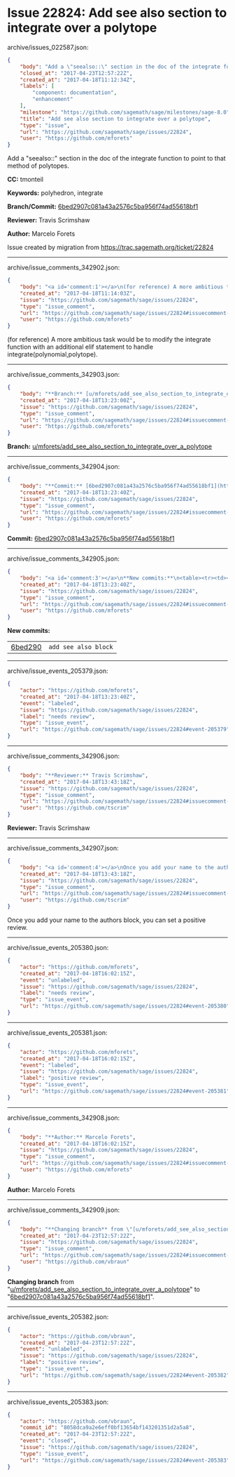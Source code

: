# Issue 22824: Add see also section to integrate over a polytope

archive/issues_022587.json:
```json
{
    "body": "Add a \"seealso::\" section in the doc of the integrate function to point to that method of polytopes. \n\n**CC:**  tmonteil\n\n**Keywords:** polyhedron, integrate\n\n**Branch/Commit:** [6bed2907c081a43a2576c5ba956f74ad55618bf1](https://github.com/sagemath/sagetrac-mirror/commit/6bed2907c081a43a2576c5ba956f74ad55618bf1)\n\n**Reviewer:** Travis Scrimshaw\n\n**Author:** Marcelo Forets\n\nIssue created by migration from https://trac.sagemath.org/ticket/22824\n\n",
    "closed_at": "2017-04-23T12:57:22Z",
    "created_at": "2017-04-18T11:12:34Z",
    "labels": [
        "component: documentation",
        "enhancement"
    ],
    "milestone": "https://github.com/sagemath/sage/milestones/sage-8.0",
    "title": "Add see also section to integrate over a polytope",
    "type": "issue",
    "url": "https://github.com/sagemath/sage/issues/22824",
    "user": "https://github.com/mforets"
}
```
Add a "seealso::" section in the doc of the integrate function to point to that method of polytopes. 

**CC:**  tmonteil

**Keywords:** polyhedron, integrate

**Branch/Commit:** [6bed2907c081a43a2576c5ba956f74ad55618bf1](https://github.com/sagemath/sagetrac-mirror/commit/6bed2907c081a43a2576c5ba956f74ad55618bf1)

**Reviewer:** Travis Scrimshaw

**Author:** Marcelo Forets

Issue created by migration from https://trac.sagemath.org/ticket/22824





---

archive/issue_comments_342902.json:
```json
{
    "body": "<a id='comment:1'></a>\n(for reference) A more ambitious task would be to modify the integrate function with an additional elif statement to handle integrate(polynomial,polytope).",
    "created_at": "2017-04-18T11:14:03Z",
    "issue": "https://github.com/sagemath/sage/issues/22824",
    "type": "issue_comment",
    "url": "https://github.com/sagemath/sage/issues/22824#issuecomment-342902",
    "user": "https://github.com/mforets"
}
```

<a id='comment:1'></a>
(for reference) A more ambitious task would be to modify the integrate function with an additional elif statement to handle integrate(polynomial,polytope).



---

archive/issue_comments_342903.json:
```json
{
    "body": "**Branch:** [u/mforets/add_see_also_section_to_integrate_over_a_polytope](https://github.com/sagemath/sagetrac-mirror/tree/u/mforets/add_see_also_section_to_integrate_over_a_polytope)",
    "created_at": "2017-04-18T13:23:00Z",
    "issue": "https://github.com/sagemath/sage/issues/22824",
    "type": "issue_comment",
    "url": "https://github.com/sagemath/sage/issues/22824#issuecomment-342903",
    "user": "https://github.com/mforets"
}
```

**Branch:** [u/mforets/add_see_also_section_to_integrate_over_a_polytope](https://github.com/sagemath/sagetrac-mirror/tree/u/mforets/add_see_also_section_to_integrate_over_a_polytope)



---

archive/issue_comments_342904.json:
```json
{
    "body": "**Commit:** [6bed2907c081a43a2576c5ba956f74ad55618bf1](https://github.com/sagemath/sagetrac-mirror/commit/6bed2907c081a43a2576c5ba956f74ad55618bf1)",
    "created_at": "2017-04-18T13:23:40Z",
    "issue": "https://github.com/sagemath/sage/issues/22824",
    "type": "issue_comment",
    "url": "https://github.com/sagemath/sage/issues/22824#issuecomment-342904",
    "user": "https://github.com/mforets"
}
```

**Commit:** [6bed2907c081a43a2576c5ba956f74ad55618bf1](https://github.com/sagemath/sagetrac-mirror/commit/6bed2907c081a43a2576c5ba956f74ad55618bf1)



---

archive/issue_comments_342905.json:
```json
{
    "body": "<a id='comment:3'></a>\n**New commits:**\n<table><tr><td><a href=\"https://github.com/sagemath/sagetrac-mirror/commit/6bed2907c081a43a2576c5ba956f74ad55618bf1\">6bed290</a></td><td><code>add see also block</code></td></tr></table>\n",
    "created_at": "2017-04-18T13:23:40Z",
    "issue": "https://github.com/sagemath/sage/issues/22824",
    "type": "issue_comment",
    "url": "https://github.com/sagemath/sage/issues/22824#issuecomment-342905",
    "user": "https://github.com/mforets"
}
```

<a id='comment:3'></a>
**New commits:**
<table><tr><td><a href="https://github.com/sagemath/sagetrac-mirror/commit/6bed2907c081a43a2576c5ba956f74ad55618bf1">6bed290</a></td><td><code>add see also block</code></td></tr></table>




---

archive/issue_events_205379.json:
```json
{
    "actor": "https://github.com/mforets",
    "created_at": "2017-04-18T13:23:40Z",
    "event": "labeled",
    "issue": "https://github.com/sagemath/sage/issues/22824",
    "label": "needs review",
    "type": "issue_event",
    "url": "https://github.com/sagemath/sage/issues/22824#event-205379"
}
```



---

archive/issue_comments_342906.json:
```json
{
    "body": "**Reviewer:** Travis Scrimshaw",
    "created_at": "2017-04-18T13:43:18Z",
    "issue": "https://github.com/sagemath/sage/issues/22824",
    "type": "issue_comment",
    "url": "https://github.com/sagemath/sage/issues/22824#issuecomment-342906",
    "user": "https://github.com/tscrim"
}
```

**Reviewer:** Travis Scrimshaw



---

archive/issue_comments_342907.json:
```json
{
    "body": "<a id='comment:4'></a>\nOnce you add your name to the authors block, you can set a positive review.",
    "created_at": "2017-04-18T13:43:18Z",
    "issue": "https://github.com/sagemath/sage/issues/22824",
    "type": "issue_comment",
    "url": "https://github.com/sagemath/sage/issues/22824#issuecomment-342907",
    "user": "https://github.com/tscrim"
}
```

<a id='comment:4'></a>
Once you add your name to the authors block, you can set a positive review.



---

archive/issue_events_205380.json:
```json
{
    "actor": "https://github.com/mforets",
    "created_at": "2017-04-18T16:02:15Z",
    "event": "unlabeled",
    "issue": "https://github.com/sagemath/sage/issues/22824",
    "label": "needs review",
    "type": "issue_event",
    "url": "https://github.com/sagemath/sage/issues/22824#event-205380"
}
```



---

archive/issue_events_205381.json:
```json
{
    "actor": "https://github.com/mforets",
    "created_at": "2017-04-18T16:02:15Z",
    "event": "labeled",
    "issue": "https://github.com/sagemath/sage/issues/22824",
    "label": "positive review",
    "type": "issue_event",
    "url": "https://github.com/sagemath/sage/issues/22824#event-205381"
}
```



---

archive/issue_comments_342908.json:
```json
{
    "body": "**Author:** Marcelo Forets",
    "created_at": "2017-04-18T16:02:15Z",
    "issue": "https://github.com/sagemath/sage/issues/22824",
    "type": "issue_comment",
    "url": "https://github.com/sagemath/sage/issues/22824#issuecomment-342908",
    "user": "https://github.com/mforets"
}
```

**Author:** Marcelo Forets



---

archive/issue_comments_342909.json:
```json
{
    "body": "**Changing branch** from \"[u/mforets/add_see_also_section_to_integrate_over_a_polytope](https://github.com/sagemath/sagetrac-mirror/tree/u/mforets/add_see_also_section_to_integrate_over_a_polytope)\" to \"[6bed2907c081a43a2576c5ba956f74ad55618bf1](https://github.com/sagemath/sagetrac-mirror/commit/6bed2907c081a43a2576c5ba956f74ad55618bf1)\".",
    "created_at": "2017-04-23T12:57:22Z",
    "issue": "https://github.com/sagemath/sage/issues/22824",
    "type": "issue_comment",
    "url": "https://github.com/sagemath/sage/issues/22824#issuecomment-342909",
    "user": "https://github.com/vbraun"
}
```

**Changing branch** from "[u/mforets/add_see_also_section_to_integrate_over_a_polytope](https://github.com/sagemath/sagetrac-mirror/tree/u/mforets/add_see_also_section_to_integrate_over_a_polytope)" to "[6bed2907c081a43a2576c5ba956f74ad55618bf1](https://github.com/sagemath/sagetrac-mirror/commit/6bed2907c081a43a2576c5ba956f74ad55618bf1)".



---

archive/issue_events_205382.json:
```json
{
    "actor": "https://github.com/vbraun",
    "created_at": "2017-04-23T12:57:22Z",
    "event": "unlabeled",
    "issue": "https://github.com/sagemath/sage/issues/22824",
    "label": "positive review",
    "type": "issue_event",
    "url": "https://github.com/sagemath/sage/issues/22824#event-205382"
}
```



---

archive/issue_events_205383.json:
```json
{
    "actor": "https://github.com/vbraun",
    "commit_id": "8058dca9a2e6eff0bf13654bf143201351d2a5a8",
    "created_at": "2017-04-23T12:57:22Z",
    "event": "closed",
    "issue": "https://github.com/sagemath/sage/issues/22824",
    "type": "issue_event",
    "url": "https://github.com/sagemath/sage/issues/22824#event-205383"
}
```

